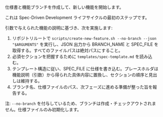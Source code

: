 
仕様書と機能ブランチを作成して、新しい機能を開始します。

これは Spec-Driven Development ライフサイクルの最初のステップです。

引数で与えられた機能の説明に基づき、次を実施します:

1. リポジトリルートで `scripts/create-new-feature.sh --no-branch --json "$ARGUMENTS"` を実行し、JSON 出力から BRANCH_NAME と SPEC_FILE を取得する。すべてのファイルパスは絶対パスにすること。
2. 必須セクションを把握するために `templates/spec-template.md` を読み込む。
3. テンプレート構造に従い、SPEC_FILE に仕様を書き込む。プレースホルダは機能説明（引数）から得られた具体内容に置換し、セクションの順序と見出しは維持する。
4. ブランチ名、仕様ファイルのパス、次フェーズに進める準備が整った旨を報告する。

注: `--no-branch` を付与しているため、ブランチは作成・チェックアウトされません。仕様ファイルのみ初期化します。
